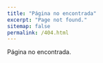 ```yaml
---
title: "Página no encontrada"
excerpt: "Page not found."
sitemap: false
permalink: /404.html
---
```


Página no encontrada.

<script>
  var GOOG_FIXURL_LANG = 'es';
  var GOOG_FIXURL_SITE = '{{ site.url }}'
</script>
<script src="https://linkhelp.clients.google.com/tbproxy/lh/wm/fixurl.js">
</script>
